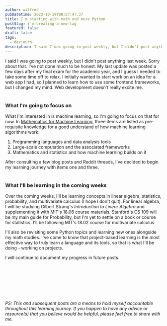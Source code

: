```yaml
---
author: wilfred
pubDatetime: 2023-10-19T00:57:47.37
title: I'm starting with math and more Python
postSlug: i'm-creating-a-new-tag
featured: false
draft: false
tags:
  - devjourn
description: I said I was going to post weekly, but I didn't post anything last week. Here's what I have for this week.
---
```


I said I was going to post weekly, but I didn't post anything last week. Sorry about that. I've not done much to be honest. My last update was posted a few days after my final exam for the academic year, and I guess I needed to take some time off to relax. I initially wanted to start work on an idea for a web app I had, so I planned to learn how to use some frontend frameworks, but I changed my mind. Web development doesn't really excite me.
<br>
<br>

### What I'm going to focus on

What I'm interested in is machine learning, so I'm going to focus on that for now. In [Mathematics for Machine Learning](https://mml-book.github.io/), three items are listed as pre-requisite knowledge for a good understand of how machine learning algorithms work:

1. Programming languages and data analysis tools
2. Large-scale computation and the associated frameworks
3. Mathematics and statistics and how machine learning builds on it

After consulting a few blog posts and Reddit threads, I've decided to begin my learning journey with items one and three.
<br>
<br>

### What I'll be learning in the coming weeks

Over the coming weeks, I'll be learning concepts in linear algebra, statistics, probability, and multivariate calculus (I hope I don't quit). For linear algebra, I will be studying Gilbert Strang's _Introduction to Linear Algebra_ and supplementing it with MIT's 18.06 course materials. Stanford's CS 109 will be my main guide for Probability, but I'm yet to settle on a book or course for statistics. I'll be following MIT's 18.02 course for multivariate calculus.

I'll also be revisiting some Python topics and learning new ones alongside my math studies. I've come to know that project-based learning is the most effective way to truly learn a language and its tools, so that is what I'll be doing - working on projects.

I will continue to document my progress in future posts.

<br> 
<br>  
<br>
<br>
<br>
<br>
  
*PS: This and subsequent posts are a means to hold myself accountable throughout this learning journey. If you happen to have any advice or resource(s) that you believe would be helpful, please feel free to share with me.*
